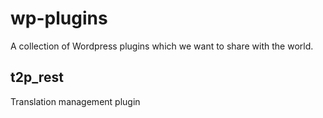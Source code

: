 # wp-plugins

A collection of Wordpress plugins which we want to share with the world.

## t2p_rest

Translation management plugin
